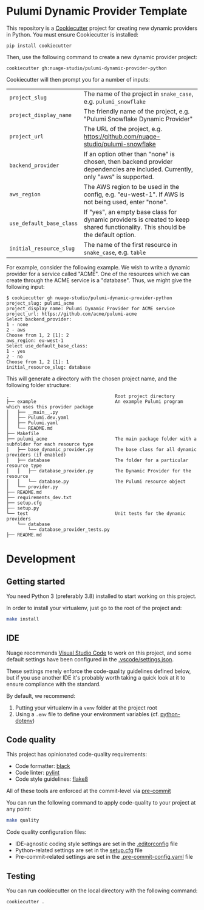 # Pulumi Dynamic Provider Template

This repository is a [Cookiecutter](https://cookiecutter.readthedocs.io/en/1.7.0/) project for creating new dynamic providers in Python.  You must ensure Cookiecutter is installed:

```
pip install cookiecutter
```

Then, use the following command to create a new dynamic provider project:

```
cookiecutter gh:nuage-studio/pulumi-dynamic-provider-python
```

Cookiecutter will then prompt you for a number of inputs:

|                         |                                                                                                       |
| ---                     | ---                                                                                                   |
| `project_slug`          | The name of the project in `snake_case`, e.g. `pulumi_snowflake`                                      |
| `project_display_name`  | The friendly name of the project, e.g. "Pulumi Snowflake Dynamic Provider"                            |
| `project_url`           | The URL of the project, e.g. https://github.com/nuage-studio/pulumi-snowflake                         |
| `backend_provider`      | If an option other than "none" is chosen, then backend provider dependencies are included.  Currently, only "aws" is supported. |
| `aws_region`            | The AWS region to be used in the config, e.g. "eu-west-1".  If AWS is not being used, enter "none".   |
| `use_default_base_class`| If "yes", an empty base class for dynamic providers is created to keep shared functionality.  This should be the default option.           |
| `initial_resource_slug` | The name of the first resource in `snake_case`, e.g. `table`                                          |

For example, consider the following example.  We wish to write a dynamic provider for a service called "ACME".  One of the resources which we can create through the ACME service is a "database".  Thus, we might give the following input:

```
$ cookiecutter gh nuage-studio/pulumi-dynamic-provider-python
project_slug: pulumi_acme
project_display_name: Pulumi Dynamic Provider for ACME service
project_url: https://github.com/acme/pulumi-acme
Select backend_provider:
1 - none
2 - aws
Choose from 1, 2 [1]: 2
aws_region: eu-west-1
Select use_default_base_class:
1 - yes
2 - no
Choose from 1, 2 [1]: 1
initial_resource_slug: database
```

This will generate a directory with the chosen project name, and the following folder
structure:

```
.                                       Root project directory
├── example                             An example Pulumi program which uses this provider package
│   ├── __main__.py
│   ├── Pulumi.dev.yaml
│   ├── Pulumi.yaml
│   └── README.md
├── Makefile
├── pulumi_acme                         The main package folder with a subfolder for each resource type
│   ├── base_dynamic_provider.py        The base class for all dynamic providers (if enabled)
│   ├── database                        The folder for a particular resource type
│   │   ├── database_provider.py        The Dynamic Provider for the resource
│   │   └── database.py                 The Pulumi resource object
│   └── provider.py
├── README.md
├── requirements_dev.txt
├── setup.cfg
├── setup.py
└── test                                Unit tests for the dynamic providers
    └── database
        └── database_provider_tests.py
├── README.md
```

# Development

## Getting started

You need Python 3 (preferably 3.8) installed to start working on this project.

In order to install your virtualenv, just go to the root of the project and:
```bash
make install
```

## IDE

Nuage recommends [Visual Studio Code](https://code.visualstudio.com/download) to work on this project, and some default settings have been configured in the [.vscode/settings.json](.vscode/settings.json).

These settings merely enforce the code-quality guidelines defined below, but if you use another IDE it's probably worth taking a quick look at it to ensure compliance with the standard.

By default, we recommend:
1. Putting your virtualenv in a `venv` folder at the project root
2. Using a `.env` file to define your environment variables (cf. [python-dotenv](https://pypi.org/project/python-dotenv/))

## Code quality

This project has opinionated code-quality requirements:
- Code formatter: [black](https://black.readthedocs.io/en/stable/)
- Code linter: [pylint](https://www.pylint.org)
- Code style guidelines: [flake8](https://flake8.pycqa.org/en/latest/)

All of these tools are enforced at the commit-level via [pre-commit](https://pre-commit.com)

You can run the following command to apply code-quality to your project at any point:
```bash
make quality
```

Code quality configuration files:
- IDE-agnostic coding style settings are set in the [.editorconfig](.editorconfig) file
- Python-related settings are set in the [setup.cfg](setup.cfg) file
- Pre-commit-related settings are set in the [.pre-commit-config.yaml](.pre-commit-config.yaml) file

## Testing

You can run cookiecutter on the local directory with the following command:

```bash
cookiecutter .
```
